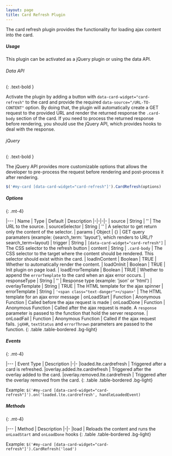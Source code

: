 ```yaml
---
layout: page
title: Card Refresh Plugin
---
```


The card refresh plugin provides the functionality for loading ajax content into the card.

##### Usage

This plugin can be activated as a jQuery plugin or using the data API.

###### Data API

{: .text-bold }

Activate the plugin by adding a button with `data-card-widget="card-refresh"` to the card and provide the
required `data-source="/URL-TO-CONTENT"` option. By doing that, the plugin will automatically create a GET request to
the provided URL and render the returned response the `.card-body` section of the card. If you need to process the
returned response before rendering, you should use the jQuery API, which provides hooks to deal with the response.

###### jQuery

{: .text-bold }

The jQuery API provides more customizable options that allows the developer to pre-process the request before rendering
and post-process it after rendering.

```js
$('#my-card [data-card-widget="card-refresh"]').CardRefresh(options)
```

##### Options

{: .mt-4}

|---
| Name | Type | Default | Description
|-|-|-|-
| source | String | '' | The URL to the source.
| sourceSelector | String | '' | A selector to get return only the content of the selector.
| params | Object | {} | GET query paramaters (example: {search_term: 'layout'}, which renders to
URL/?search_term=layout)
| trigger | String | `[data-card-widget="card-refresh"]` | The CSS selector to the refresh button
| content | String | `.card-body` | The CSS selector to the target where the content should be rendered. This selector
should exist within the card.
| loadInContent | Boolean | TRUE | Whether to automatically render the content.
| loadOnInit | Boolean | TRUE | Init plugin on page load.
| loadErrorTemplate | Boolean | TRUE | Whether to append the `errorTemplate` to the card when an ajax error occurs.
| responseType | String | '' | Response type (example: 'json' or 'html')
| overlayTemplate | String | TRUE | The HTML template for the ajax spinner
| errorTemplate | String | `'<span class="text-danger"></span>'` | The HTML template for an ajax error message
| onLoadStart | Function | Anonymous Function | Called before the ajax request is made
| onLoadDone | Function | Anonymous Function | Called after the ajax request is made. A `response` parameter is passed
to the function that hold the server response.
| onLoadFail | Function | Anonymous Function | Called if the ajax request fails. `jqXHR`, `textStatus` and `errorThrown`
parameters are passed to the function.
{: .table .table-bordered .bg-light}

##### Events

{: .mt-4}

|---
| Event Type | Description
|-|-
|loaded.lte.cardrefresh | Triggered after a card is refreshed.
|overlay.added.lte.cardrefresh | Triggered after the overlay added to the card.
|overlay.removed.lte.cardrefresh | Triggered after the overlay removed from the card.
{: .table .table-bordered .bg-light}

Example: `$('#my-card [data-card-widget="card-refresh"]').on('loaded.lte.cardrefresh', handleLoadedEvent)`

##### Methods

{: .mt-4}

|---
| Method | Description
|-|-
|load | Reloads the content and runs the `onLoadStart` and `onLoadDone` hooks
{: .table .table-bordered .bg-light}

Example: `$('#my-card [data-card-widget="card-refresh"]').CardRefresh('load')`
